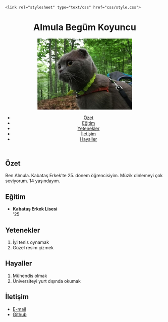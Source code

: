<!DOCTYPE html>
<html lang="tr">
<head>
    <meta charset="UTF-8">
      
    <link rel="stylesheet" type="text/css" href="css/style.css">
</head>
<body>
<header>
    <h1>Almula Begüm Koyuncu</h1>
    <img src="image/kedi.jpeg" width="300" alt="Almula Begüm Koyuncu"/>
    <nav>
        <ul>
            <li><a href="#summary">Özet</a></li>
            <li><a href="#education">Eğitim</a></li>
            <li><a href="#skills">Yetenekler</a></li>
            <li><a href="#contact">İletişim</a></li>
		<li><a href="#hayaller">Hayaller</a></li>
</header>
<main>
    <article>
        <section id="summary">
            <h2>
                Özet
            </h2>
            <p>
                Ben Almula. Kabataş Erkek'te 25. dönem öğrencisiyim. Müzik dinlemeyi çok seviyorum. 14 yaşındayım.
            </p>
        </section>
        <section id="education">
            <h2>Eğitim</h2>
            <ul>
                <li>
                    <strong >Kabataş Erkek Lisesi</strong><br>
                    '25<br>
                </li>
            </ul>
        </section>
        <section id="skills">
            <h2>Yetenekler</h2>
            <ol>
                <li>
                    İyi tenis oynamak
                </li>
                <li>
                    Güzel resim çizmek
                </li>
            </ol>
        </section>
		<section id="hayaller">
            <h2>Hayaller</h2>
            <ol>
                <li>
                   Mühendis olmak
                </li>
                <li>
Üniversiteyi yurt dışında okumak                </li>
            </ol>
        </section>
    </article>
</main>
<footer>
    <section id="contact">
        <h2>İletişim</h2>
        <ul>
            <li>
                <a href="almulakoyuncu@icloud.com">E-mail</a>
            </li>
			<li><a href="https://kelrot17.github.io/dnme/">Github</a></li>
        </ul>
    </section>
</footer>
</body>
</html>



